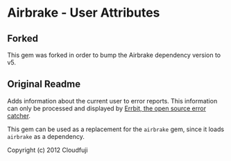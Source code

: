 Airbrake - User Attributes
=======================

## Forked

This gem was forked in order to bump the Airbrake dependency version to v5.

## Original Readme

Adds information about the current user to error reports.
This information can only be processed and displayed by
[Errbit, the open source error catcher](https://github.com/errbit/errbit).

This gem can be used as a replacement for the `airbrake` gem,
since it loads `airbrake` as a dependency.

Copyright (c) 2012 Cloudfuji
